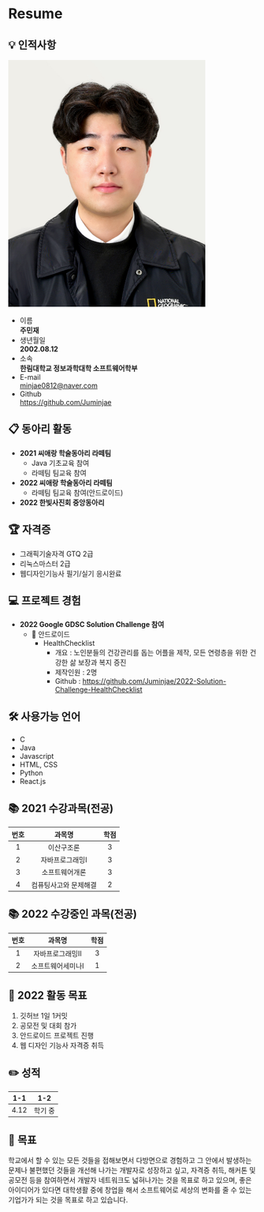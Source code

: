 # Resume

💡 인적사항
---
<img src="jmj.png" width="400" height="500">

* 이름   
**주민재**
* 생년월일   
**2002.08.12**
* 소속   
**한림대학교 정보과학대학 소프트웨어학부**
* E-mail   
minjae0812@naver.com
* Github   
https://github.com/Juminjae

📋 동아리 활동
---
* **2021 씨애랑 학술동아리 라떼팀**
   * Java 기초교육 참여
   * 라떼팀 팀교육 참여
* **2022 씨애랑 학술동아리 라떼팀**
   * 라떼팀 팀교육 참여(안드로이드)
* **2022 한빛사진회 중앙동아리**

🏆 자격증
---
* 그래픽기술자격 GTQ 2급
* 리눅스마스터 2급 
* 웹디자인기능사 필기/실기 응시완료 
  
💻 프로젝트 경험
---
* **2022 Google GDSC Solution Challenge 참여**
  * 📱 안드로이드   
    * HealthChecklist
        * 개요 : 노인분들의 건강관리를 돕는 어플을 제작, 모든 연령층을 위한 건강한 삶 보장과 복지 증진
        * 제작인원 : 2명
        * Github : https://github.com/Juminjae/2022-Solution-Challenge-HealthChecklist
  
🛠️ 사용가능 언어
---
* C
* Java
* Javascript
* HTML, CSS
* Python
* React.js

📚 2021 수강과목(전공)
---
|번호|과목명|학점|
|:---:|:---:|:---:|
|1|이산구조론|3|
|2|자바프로그래밍I|3|
|3|소프트웨어개론|3|
|4|컴퓨팅사고와 문제해결|2|
  
📚 2022 수강중인 과목(전공)
---
|번호|과목명|학점|
|:---:|:---:|:---:|
|1|자바프로그래밍II|3|
|2|소프트웨어세미나I|1|

📅 2022 활동 목표
---
1. 깃허브 1일 1커밋
2. 공모전 및 대회 참가
3. 안드로이드 프로젝트 진행
4. 웹 디자인 기능사 자격증 취득

✏️ 성적
---
|1-1|1-2|
|---|---|
|4.12|학기 중|
 
## 🚩 목표
학교에서 할 수 있는 모든 것들을 접해보면서 다방면으로 경험하고 그 안에서 발생하는 문제나 불편했던 것들을 개선해 나가는 개발자로 성장하고 싶고, 자격증 취득, 해커톤 및 공모전 등을 참여하면서 개발자 네트워크도 넓혀나가는 것을 목표로 하고 있으며, 좋은 아이디어가 있다면 대학생활 중에 창업을 해서 소프트웨어로 세상의 변화를 줄 수 있는 기업가가 되는 것을 목표로 하고 있습니다.

